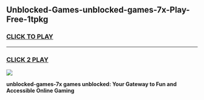 
## Unblocked-Games-unblocked-games-7x-Play-Free-1tpkg
<h3>
<a href="https://premium76.site?title=unblocked-games-7x&ref=18A1">CLICK TO PLAY</a></h3>
<hr>

<h3>
<a href="https://premium76.site?title=unblocked-games-7x&ref=18A1">CLICK 2 PLAY</a>
  
</h3>

<a href="https://premium76.site?title=unblocked-games-7x&ref=18A1"><img src="https://clearcache.store/games.png"></a>


**unblocked-games-7x games unblocked: Your Gateway to Fun and Accessible Online Gaming**
